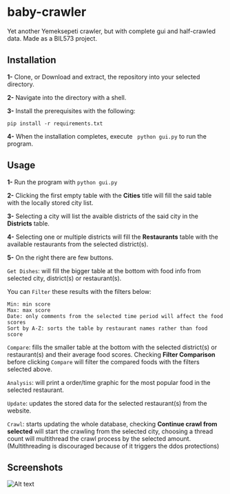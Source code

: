 # baby-crawler
Yet another Yemeksepeti crawler, but with complete gui and half-crawled data. Made as a BIL573 project.
##  Installation
**1-** Clone, or Download and extract, the repository into your selected directory.

**2-** Navigate into the directory with a shell.

**3-** Install the prerequisites with the following:
```
pip install -r requirements.txt
```
**4-** When the installation completes, execute ``` python gui.py``` to run the program.

## Usage
**1-** Run the program with ```python gui.py```

**2-** Clicking the first empty table with the **Cities** title will fill the said table with the locally stored city list.

**3-** Selecting a city will list the avaible districts of the said city in the **Districts** table.

**4-** Selecting one or multiple districts will fill the **Restaurants** table with the available restaurants from the selected district(s).

**5-** On the right there are few buttons.

  ```Get Dishes```: will fill the bigger table at the bottom with food info from selected city, district(s) or restaurant(s).
  
  You can ```Filter``` these results with the filters below:
  
    Min: min score
    Max: max score
    Date: only comments from the selected time period will affect the food scores
    Sort by A-Z: sorts the table by restaurant names rather than food score
    
  ```Compare```: fills the smaller table at the bottom with the selected district(s) or restaurant(s) and their average food scores. Checking **Filter Comparison** before clicking ```Compare``` will filter the compared foods with the filters selected above.
  
  ```Analysis```: will print a order/time graphic for the most popular food in the selected restaurant. 
  
  ```Update```: updates the stored data for the selected restaurant(s) from the website.
  
  ```Crawl```: starts updating the whole database, checking **Continue crawl from selected** will start the crawling from the selected city, choosing a thread count will multithread the crawl process by the selected amount. (Multithreading is discouraged because of it triggers the ddos protections)


## Screenshots
![Alt text](https://i.ibb.co/YW80mTJ/image.png "Non-filter \"Get Dishes\" and \"Comparison\"")

